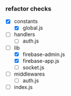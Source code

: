 ### refactor checks

- [X] constants
  - [X] global.js
- [ ] handlers
  - [ ] auth.js
- [ ] lib
  - [X] firebase-admin.js
  - [X] firebase-app.js
  - [ ] socket.js
- [ ] middlewares
  - [ ] auth.js
- [ ] index.js 
